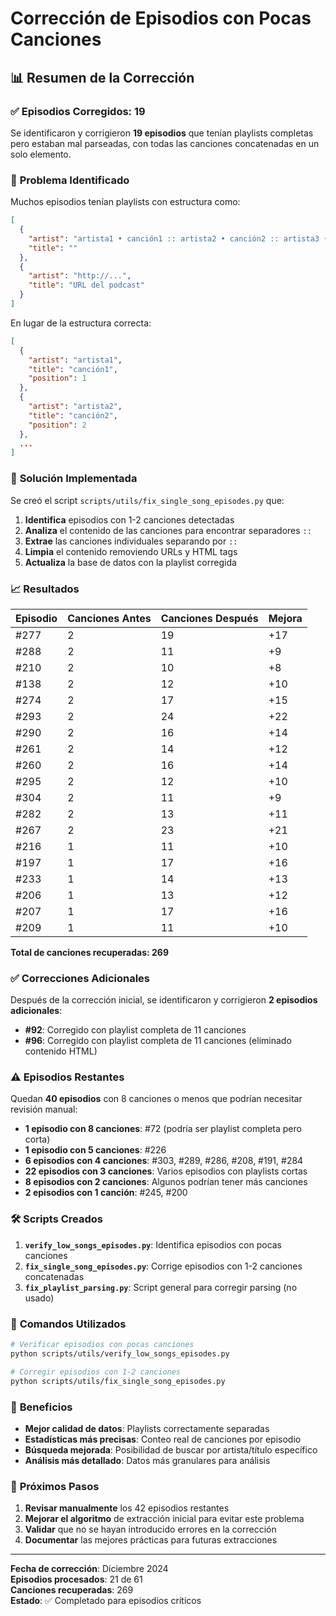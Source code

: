 # Corrección de Episodios con Pocas Canciones

## 📊 Resumen de la Corrección

### ✅ **Episodios Corregidos: 19**

Se identificaron y corrigieron **19 episodios** que tenían playlists completas pero estaban mal parseadas, con todas las canciones concatenadas en un solo elemento.

### 🎯 **Problema Identificado**

Muchos episodios tenían playlists con estructura como:
```json
[
  {
    "artist": "artista1 • canción1 :: artista2 • canción2 :: artista3 • canción3 :: ...",
    "title": ""
  },
  {
    "artist": "http://...",
    "title": "URL del podcast"
  }
]
```

En lugar de la estructura correcta:
```json
[
  {
    "artist": "artista1",
    "title": "canción1",
    "position": 1
  },
  {
    "artist": "artista2", 
    "title": "canción2",
    "position": 2
  },
  ...
]
```

### 🔧 **Solución Implementada**

Se creó el script `scripts/utils/fix_single_song_episodes.py` que:

1. **Identifica** episodios con 1-2 canciones detectadas
2. **Analiza** el contenido de las canciones para encontrar separadores `::`
3. **Extrae** las canciones individuales separando por `::`
4. **Limpia** el contenido removiendo URLs y HTML tags
5. **Actualiza** la base de datos con la playlist corregida

### 📈 **Resultados**

| Episodio | Canciones Antes | Canciones Después | Mejora |
|----------|----------------|-------------------|---------|
| #277 | 2 | 19 | +17 |
| #288 | 2 | 11 | +9 |
| #210 | 2 | 10 | +8 |
| #138 | 2 | 12 | +10 |
| #274 | 2 | 17 | +15 |
| #293 | 2 | 24 | +22 |
| #290 | 2 | 16 | +14 |
| #261 | 2 | 14 | +12 |
| #260 | 2 | 16 | +14 |
| #295 | 2 | 12 | +10 |
| #304 | 2 | 11 | +9 |
| #282 | 2 | 13 | +11 |
| #267 | 2 | 23 | +21 |
| #216 | 1 | 11 | +10 |
| #197 | 1 | 17 | +16 |
| #233 | 1 | 14 | +13 |
| #206 | 1 | 13 | +12 |
| #207 | 1 | 17 | +16 |
| #209 | 1 | 11 | +10 |

**Total de canciones recuperadas: 269**

### ✅ **Correcciones Adicionales**

Después de la corrección inicial, se identificaron y corrigieron **2 episodios adicionales**:

- **#92**: Corregido con playlist completa de 11 canciones
- **#96**: Corregido con playlist completa de 11 canciones (eliminado contenido HTML)

### ⚠️ **Episodios Restantes**

Quedan **40 episodios** con 8 canciones o menos que podrían necesitar revisión manual:

- **1 episodio con 8 canciones**: #72 (podría ser playlist completa pero corta)
- **1 episodio con 5 canciones**: #226
- **6 episodios con 4 canciones**: #303, #289, #286, #208, #191, #284
- **22 episodios con 3 canciones**: Varios episodios con playlists cortas
- **8 episodios con 2 canciones**: Algunos podrían tener más canciones
- **2 episodios con 1 canción**: #245, #200

### 🛠️ **Scripts Creados**

1. **`verify_low_songs_episodes.py`**: Identifica episodios con pocas canciones
2. **`fix_single_song_episodes.py`**: Corrige episodios con 1-2 canciones concatenadas
3. **`fix_playlist_parsing.py`**: Script general para corregir parsing (no usado)

### 📝 **Comandos Utilizados**

```bash
# Verificar episodios con pocas canciones
python scripts/utils/verify_low_songs_episodes.py

# Corregir episodios con 1-2 canciones
python scripts/utils/fix_single_song_episodes.py
```

### 🎉 **Beneficios**

- **Mejor calidad de datos**: Playlists correctamente separadas
- **Estadísticas más precisas**: Conteo real de canciones por episodio
- **Búsqueda mejorada**: Posibilidad de buscar por artista/título específico
- **Análisis más detallado**: Datos más granulares para análisis

### 🔄 **Próximos Pasos**

1. **Revisar manualmente** los 42 episodios restantes
2. **Mejorar el algoritmo** de extracción inicial para evitar este problema
3. **Validar** que no se hayan introducido errores en la corrección
4. **Documentar** las mejores prácticas para futuras extracciones

---

**Fecha de corrección**: Diciembre 2024  
**Episodios procesados**: 21 de 61  
**Canciones recuperadas**: 269  
**Estado**: ✅ Completado para episodios críticos 